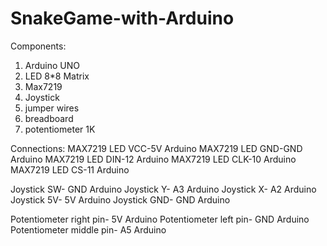 # SnakeGame-with-Arduino

Components:
1. Arduino UNO
2. LED 8*8 Matrix 
3. Max7219
4. Joystick
5. jumper wires
6. breadboard
7. potentiometer 1K

Connections:
MAX7219 LED VCC-5V Arduino
MAX7219 LED GND-GND Arduino
MAX7219 LED DIN-12 Arduino
MAX7219 LED CLK-10 Arduino
MAX7219 LED CS-11 Arduino

Joystick SW- GND Arduino
Joystick Y- A3 Arduino
Joystick X- A2 Arduino
Joystick 5V- 5V Arduino
Joystick GND- GND Arduino

Potentiometer right pin- 5V Arduino
Potentiometer left pin- GND Arduino
Potentiometer middle pin- A5 Arduino
